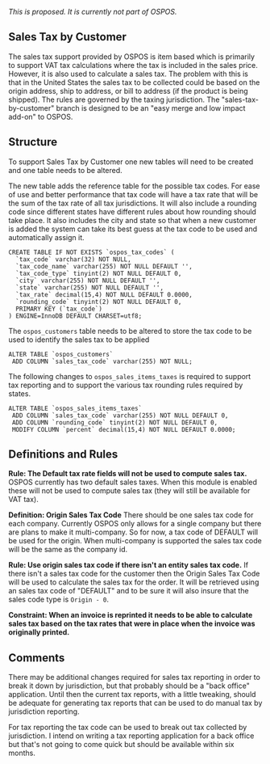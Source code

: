 *This is proposed.  It is currently not part of OSPOS.*

## Sales Tax by Customer

The sales tax support provided by OSPOS is item based which is primarily to support VAT tax calculations where the tax is included in the sales price.  However, it is also used to calculate a sales tax.  The problem with this is that in the United States the sales tax to be collected could be based on the origin address, ship to address, or bill to address (if the product is being shipped).   The rules are governed by the taxing jurisdiction.  The "sales-tax-by-customer" branch is designed to be an "easy merge and low impact add-on" to OSPOS.

## Structure

To support Sales Tax by Customer one new tables will need to be created and one table needs to be altered.

The new table adds the reference table for the possible tax codes.  For ease of use and better performance that tax code will have a tax rate that will be the sum of the tax rate of all tax jurisdictions.  It will also include a rounding code since different states have different rules about how rounding should take place.  It also includes the city and state so that when a new customer is added the system can take its best guess at the tax code to be used and automatically assign it.

    CREATE TABLE IF NOT EXISTS `ospos_tax_codes` (
      `tax_code` varchar(32) NOT NULL,
      `tax_code_name` varchar(255) NOT NULL DEFAULT '',
      `tax_code_type` tinyint(2) NOT NULL DEFAULT 0,
      `city` varchar(255) NOT NULL DEFAULT '',
      `state` varchar(255) NOT NULL DEFAULT '',
      `tax_rate` decimal(15,4) NOT NULL DEFAULT 0.0000,
      `rounding_code` tinyint(2) NOT NULL DEFAULT 0,
      PRIMARY KEY (`tax_code`)
    ) ENGINE=InnoDB DEFAULT CHARSET=utf8; 

The `ospos_customers` table needs to be altered to store the tax code to be used to identify the sales tax to be applied

    ALTER TABLE `ospos_customers`
     ADD COLUMN `sales_tax_code` varchar(255) NOT NULL;

The following changes to `ospos_sales_items_taxes` is required to support tax reporting and to support the various tax rounding rules required by states.

    ALTER TABLE `ospos_sales_items_taxes`
     ADD COLUMN `sales_tax_code` varchar(255) NOT NULL DEFAULT 0,
     ADD COLUMN `rounding_code` tinyint(2) NOT NULL DEFAULT 0,
     MODIFY COLUMN `percent` decimal(15,4) NOT NULL DEFAULT 0.0000;

## Definitions and Rules

**Rule: The Default tax rate fields will not be used to compute sales tax.** OSPOS currently has two default sales taxes.  When this module is enabled these will not be used to compute sales tax (they will still be available for VAT tax). 

**Definition: Origin Sales Tax Code** There should be one sales tax code for each company.  Currently OSPOS only allows for a single company but there are plans to make it multi-company.  So for now, a tax code of DEFAULT will be used for the origin.  When multi-company is supported the sales tax code will be the same as the company id. 

**Rule: Use origin sales tax code if there isn't an entity sales tax code.** If there isn't a sales tax code for the customer then the Origin Sales Tax Code will be used to calculate the sales tax for the order.  It will be retrieved using an sales tax code of "DEFAULT" and to be sure it will also insure that the sales code type is `Origin - 0`. 

**Constraint: When an invoice is reprinted it needs to be able to calculate sales tax based on the tax rates that were in place when the invoice was originally printed.**

## Comments

There may be additional changes required for sales tax reporting in order to break it down by jurisdiction, but that probably should be a "back office" application.  Until then the current tax reports, with a little tweaking, should be adequate for generating tax reports that can be used to do manual tax by jurisdiction reporting.

For tax reporting the tax code can be used to break out tax collected by jurisdiction.  I intend on writing a tax reporting application for a back office but that's not going to come quick but should be available within six months.